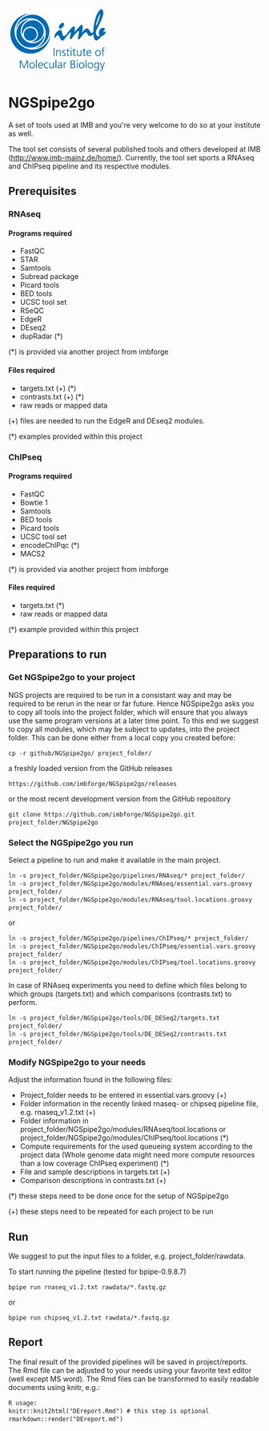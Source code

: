 ![IMB-logo](resources/IMB_logo.png)

# NGSpipe2go #
A set of tools used at IMB and you're very welcome to do so at your institute as well.

The tool set consists of several published tools and others developed at IMB (<http://www.imb-mainz.de/home/>).
Currently, the tool set sports a RNAseq and ChIPseq pipeline and its respective modules.

## Prerequisites ##
### RNAseq ###
#### Programs required ####
- FastQC
- STAR
- Samtools
- Subread package
- Picard tools
- BED tools
- UCSC tool set
- RSeQC
- EdgeR
- DEseq2
- dupRadar (*)

(*) is provided via another project from imbforge

#### Files required ####
- targets.txt (+) (*)
- contrasts.txt (+) (*)
- raw reads or mapped data

(+) files are needed to run the EdgeR and DEseq2 modules.

(*) examples provided within this project

### ChIPseq ###
#### Programs required ####
- FastQC
- Bowtie 1
- Samtools
- BED tools
- Picard tools
- UCSC tool set
- encodeChIPqc (*)
- MACS2

(*) is provided via another project from imbforge

#### Files required ####
- targets.txt (*)
- raw reads or mapped data

(*) example provided within this project

## Preparations to run ##

### Get NGSpipe2go to your project ###
NGS projects are required to be run in a consistant way and may be required to be rerun in the near or far future. Hence NGSpipe2go asks you to copy all tools into the project folder, which will ensure that you always use the same program versions at a later time point.
To this end we suggest to copy all modules, which may be subject to updates, into the project folder.
This can be done either from a local copy you created before:

    cp -r github/NGSpipe2go/ project_folder/

a freshly loaded version from the GitHub releases

    https://github.com/imbforge/NGSpipe2go/releases

or the most recent development version from the GitHub repository

    git clone https://github.com/imbforge/NGSpipe2go.git project_folder/NGSpipe2go

### Select the NGSpipe2go you run ###

Select a pipeline to run and make it available in the main project.

    ln -s project_folder/NGSpipe2go/pipelines/RNAseq/* project_folder/
    ln -s project_folder/NGSpipe2go/modules/RNAseq/essential.vars.groovy project_folder/
    ln -s project_folder/NGSpipe2go/modules/RNAseq/tool.locations.groovy project_folder/

or 

    ln -s project_folder/NGSpipe2go/pipelines/ChIPseq/* project_folder/
    ln -s project_folder/NGSpipe2go/modules/ChIPseq/essential.vars.groovy project_folder/
    ln -s project_folder/NGSpipe2go/modules/ChIPseq/tool.locations.groovy project_folder/


In case of RNAseq experiments you need to define which files belong to which groups (targets.txt) and which comparisons (contrasts.txt) to perform.

    ln -s project_folder/NGSpipe2go/tools/DE_DESeq2/targets.txt project_folder/
    ln -s project_folder/NGSpipe2go/tools/DE_DESeq2/contrasts.txt project_folder/


### Modify NGSpipe2go to your needs ###

Adjust the information found in the following files:

- Project_folder needs to be entered in essential.vars.groovy (+)
- Folder information in the recently linked rnaseq- or chipseq pipeline file, e.g. rnaseq_v1.2.txt (+)
- Folder information in project_folder/NGSpipe2go/modules/RNAseq/tool.locations or project_folder/NGSpipe2go/modules/ChIPseq/tool.locations (*)
- Compute requirements for the used queueing system according to the project data (Whole genome data might need more compute resources than a low coverage ChIPseq experiment) (*)
- File and sample descriptions in targets.txt (+)
- Comparison descriptions in contrasts.txt (+) 

(*) these steps need to be done once for the setup of NGSpipe2go

(+) these steps need to be repeated for each project to be run

## Run ##

We suggest to put the input files to a folder, e.g. project_folder/rawdata.

To start running the pipeline (tested for bpipe-0.9.8.7)

    bpipe run rnaseq_v1.2.txt rawdata/*.fastq.gz
or

    bpipe run chipseq_v1.2.txt rawdata/*.fastq.gz

## Report ##

The final result of the provided pipelines will be saved in project/reports.
The Rmd file can be adjusted to your needs using your favorite text editor (well except MS word).
The Rmd files can be transformed to easily readable documents using knitr, e.g.:
    
    R usage:
    knitr::knit2html("DEreport.Rmd") # this step is optional
    rmarkdown::render("DEreport.md")


